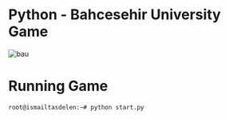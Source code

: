 # Python - Bahcesehir University Game

![bau](https://cloud.githubusercontent.com/assets/15425071/16565931/b17e928a-41de-11e6-9f38-3928ee12a97c.png)

# Running Game

```
root@ismailtasdelen:~# python start.py
```
